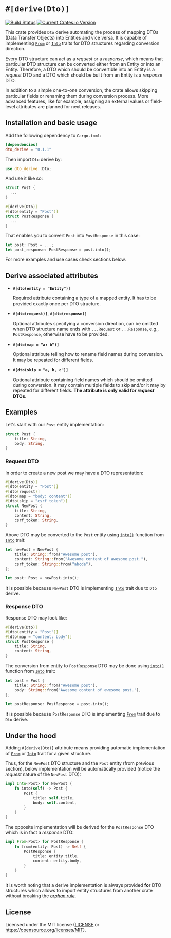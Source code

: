 # `#[derive(Dto)]`

[![Build Status](https://travis-ci.com/mb1986/dto_derive.svg?branch=master)](https://travis-ci.com/mb1986/dto_derive)
[![Current Crates.io Version](https://img.shields.io/crates/v/dto_derive.svg)](https://crates.io/crates/dto_derive)

This crate provides `Dto` derive automating the process of mapping DTOs
(Data Transfer Objects) into Entities and vice versa.
It is capable of implementing [`From`][from] or [`Into`][into] traits
for DTO structures regarding conversion direction.

Every DTO structure can act as a _request_ or a _response_,
which means that particular DTO structure can be converted
either from an Entity or into an Entity.
Therefore, a DTO which should be convertible into an Entity
is a _request_ DTO and a DTO which should be built from an Entity
is a _response_ DTO.

In addition to a simple one-to-one conversion, the crate allows
skipping particular fields or renaming them during conversion process.
More advanced features, like for example, assigning an external values
or field-level attributes are planned for next releases.

## Installation and basic usage

Add the following dependency to `Cargo.toml`:

```toml
[dependencies]
dto_derive = "0.1.1"
```

Then import `Dto` derive by:

```rust
use dto_derive::Dto;
```

And use it like so:

```rust
struct Post {
  ...
}

#[derive(Dto)]
#[dto(entity = "Post")]
struct PostResponse {
  ...
}
```

That enables you to convert `Post` into `PostResponse` in this case:

```rust
let post: Post = ...;
let post_response: PostResponse = post.into();
```

For more examples and use cases check sections below.

## Derive associated attributes

- **`#[dto(entity = "Entity")]`**

  Required attribute containing a type of a mapped entity.
  It has to be provided exactly once per DTO structure.

- **`#[dto(request)]`**, **`#[dto(response)]`**

  Optional attributes specifying a conversion direction,
  can be omitted when DTO structure name ends with `...Request`
  or `...Response`, e.g., `PostResponse`, otherwise have to be provided.

- **`#[dto(map = "a: b")]`**

  Optional attribute telling how to rename field names during conversion.
  It may be repeated for different fields.

- **`#[dto(skip = "a, b, c")]`**

  Optional attribute containing field names
  which should be omitted during conversion.
  It may contain multiple fields to skip and/or
  it may by repeated for different fields.
  **The attribute is only valid for _request_ DTOs.**

## Examples

Let's start with our `Post` entity implementation:

```rust
struct Post {
    title: String,
    body: String,
}
```

### Request DTO

In order to create a new post we may have a DTO representation:

```rust
#[derive(Dto)]
#[dto(entity = "Post")]
#[dto(request)]
#[dto(map = "body: content")]
#[dto(skip = "csrf_token")]
struct NewPost {
    title: String,
    content: String,
    csrf_token: String,
}
```

Above DTO may be converted to the `Post` entity using [`into()`][into_into]
function from [`Into`][into] trait:

```rust
let newPost = NewPost {
    title: String::from("Awesome post"),
    content: String::from("Awesome content of awesome post."),
    csrf_token: String::from("abcde"),
};

let post: Post = newPost.into();
```

It is possible because `NewPost` DTO is implementing [`Into`][into] trait
due to `Dto` derive.

### Response DTO

Response DTO may look like:

```rust
#[derive(Dto)]
#[dto(entity = "Post")]
#[dto(map = "content: body")]
struct PostResponse {
    title: String,
    content: String,
}
```

The conversion from entity to `PostResponse` DTO may be done using
[`into()`][into_into] function from [`Into`][into] trait:

```rust
let post = Post {
    title: String::from("Awesome post"),
    body: String::from("Awesome content of awesome post."),
};

let postResponse: PostResponse = post.into();
```

It is possible because `PostResponse` DTO is implementing [`From`][from] trait
due to `Dto` derive.

## Under the hood

Adding `#[derive(Dto)]` attribute means providing automatic implementation
of [`From`][from] or [`Into`][into] trait for a given structure.

Thus, for the `NewPost` DTO structure and the `Post` entity
(from previous section), below implementation will be automatically provided
(notice the _request_ nature of the `NewPost` DTO):

```rust
impl Into<Post> for NewPost {
    fn into(self) -> Post {
        Post {
            title: self.title,
            body: self.content,
        }
    }
}
```

The opposite implementation will be derived for the `PostResponse` DTO
which is in fact a _response_ DTO:

```rust
impl From<Post> for PostResponse {
    fn from(entity: Post) -> Self {
        PostResponse {
            title: entity.title,
            content: entity.body,
        }
    }
}
```

It is worth noting that a derive implementation is always provided **for** DTO
structures which allows to import entity structures from another crate
without breaking the [_orphan rule_][orphan_rule].

## License

Licensed under the MIT license ([LICENSE](LICENSE) or <https://opensource.org/licenses/MIT>).

[from]: https://doc.rust-lang.org/std/convert/trait.From.html
[into]: https://doc.rust-lang.org/std/convert/trait.Into.html
[into_into]: https://doc.rust-lang.org/std/convert/trait.Into.html#tymethod.into
[orphan_rule]: https://doc.rust-lang.org/book/ch10-02-traits.html#implementing-a-trait-on-a-type
